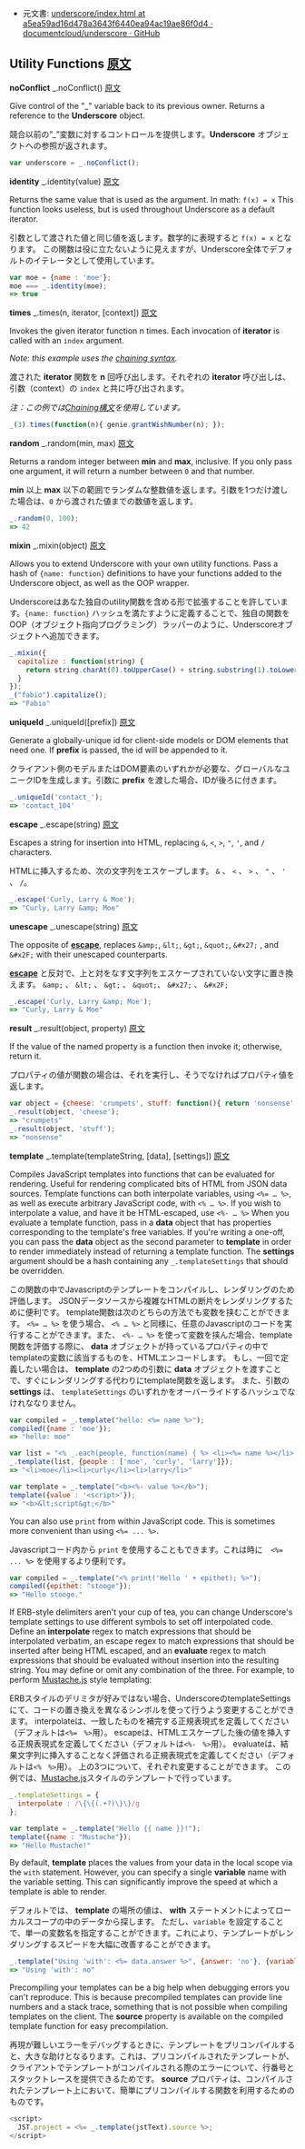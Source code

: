 +  元文書: [underscore/index.html at a5ea59ad16d478a3643f6440ea94ac19ae86f0d4 · documentcloud/underscore · GitHub](https://github.com/documentcloud/underscore/blob/a5ea59ad16d478a3643f6440ea94ac19ae86f0d4/index.html "underscore/index.html at a5ea59ad16d478a3643f6440ea94ac19ae86f0d4 · documentcloud/underscore · GitHub")

## Utility Functions [原文](http://underscorejs.org/#utility)

**noConflict** _.noConflict() [原文](http://underscorejs.org/#noConflict)

Give control of the "_" variable back to its previous owner. Returns a reference to the **Underscore** object.

競合以前の”_”変数に対するコントロールを提供します。**Underscore** オブジェクトへの参照が返されます。

```javascript 
var underscore = _.noConflict();
```

**identity**  _.identity(value) [原文](http://underscorejs.org/#identity)

Returns the same value that is used as the argument. In math: `f(x) = x`
This function looks useless, but is used throughout Underscore as a default iterator.

引数として渡された値と同じ値を返します。数学的に表現すると `f(x) = x` となります。
この関数は役に立たないように見えますが、Underscore全体でデフォルトのイテレータとして使用しています。

```javascript 
var moe = {name : 'moe'};
moe === _.identity(moe);
=> true
```

**times** _.times(n, iterator, [context]) [原文](http://underscorejs.org/#times)

Invokes the given iterator function n times. Each invocation of **iterator** is called with an `index` argument. 

_Note: this example uses the [chaining syntax](http://underscorejs.org/#chaining)._

渡された **iterator** 関数を **n** 回呼び出します。それぞれの **iterator** 呼び出しは、引数（context）の `index` と共に呼び出されます。

_注：この例では[Chaining構文](http://underscorejs.org/#chaining)を使用しています。_

```javascript 
_(3).times(function(n){ genie.grantWishNumber(n); });
```

**random** _.random(min, max) [原文](http://underscorejs.org/#random)

Returns a random integer between **min** and **max**, inclusive. If you only pass one argument, it will return a number between `0` and that number.

**min** 以上 **max** 以下の範囲でランダムな整数値を返します。引数を1つだけ渡した場合は、`0` から渡された値までの数値を返します。

```javascript 
_.random(0, 100);
=> 42
```

**mixin** _.mixin(object) [原文](http://underscorejs.org/#mixin)

Allows you to extend Underscore with your own utility functions. Pass a hash of `{name: function}` definitions to have your functions added to the Underscore object, as well as the OOP wrapper.

Underscoreはあなた独自のutility関数を含める形で拡張することを許しています。`{name: function}` ハッシュを満たすように定義することで、独自の関数をOOP（オブジェクト指向プログラミング）ラッパーのように、Underscoreオブジェクトへ追加できます。

```javascript 
_.mixin({
  capitalize : function(string) {
    return string.charAt(0).toUpperCase() + string.substring(1).toLowerCase();
  }
});
_("fabio").capitalize();
=> "Fabio"
```

**uniqueId** _.uniqueId([prefix]) [原文](http://underscorejs.org/#uniqueId)

Generate a globally-unique id for client-side models or DOM elements that need one. If **prefix** is passed, the id will be appended to it.

クライアント側のモデルまたはDOM要素のいずれかが必要な、グローバルなユニークIDを生成します。引数に **prefix** を渡した場合、IDが後ろに付きます。

```javascript 
_.uniqueId('contact_');
=> 'contact_104'
```

**escape** _.escape(string) [原文](http://underscorejs.org/#escape)

Escapes a string for insertion into HTML, replacing `&`, `<`, `>`, `"`, `'`, and `/` characters.

HTMLに挿入するため、次の文字列をエスケープします。 `&` 、 `<` 、 `>` 、 `"` 、 `'` 、 `/`。

```javascript 
_.escape('Curly, Larry & Moe');
=> "Curly, Larry &amp; Moe"
```

**unescape** _.unescape(string) [原文](http://underscorejs.org/#unescape)

The opposite of **[escape](http://underscorejs.org/#escape)**, replaces `&amp;`, `&lt;`, `&gt;`, `&quot;`, `&#x27;` , 
and `&#x2F;` with their unescaped counterparts.

**[escape](http://underscorejs.org/#escape)** と反対で、上と対をなす文字列をエスケープされていない文字に置き換えます。 `&amp;` 、 `&lt;` 、 `&gt;` 、 `&quot;`、 `&#x27;` 、 
 `&#x2F;`


```javascript 
_.escape('Curly, Larry &amp; Moe');
=> "Curly, Larry & Moe"
```

**result** _.result(object, property) [原文](http://underscorejs.org/#result)

If the value of the named property is a function then invoke it; otherwise, return it.

プロパティの値が関数の場合は、それを実行し、そうでなければプロパティ値を返します。

```javascript 
var object = {cheese: 'crumpets', stuff: function(){ return 'nonsense'; }};
_.result(object, 'cheese');
=> "crumpets"
_.result(object, 'stuff');
=> "nonsense"
```

**template** _.template(templateString, [data], [settings]) [原文](http://underscorejs.org/#template)

Compiles JavaScript templates into functions that can be evaluated for rendering. 
Useful for rendering complicated bits of HTML from JSON data sources. 
Template functions can both interpolate variables, using `<%= … %>`, 
as well as execute arbitrary JavaScript code, with `<% … %>`. 
If you wish to interpolate a value, and have it be HTML-escaped, 
use `<%- … %>` When you evaluate a template function, 
pass in a **data** object that has properties corresponding to the template's free variables. 
If you're writing a one-off, you can pass the **data** object as the second parameter to **template** in order to render immediately instead of returning a template function. 
The **settings** argument should be a hash containing any `_.templateSettings` that should be overridden.

この関数の中でJavascriptのテンプレートをコンパイルし、レンダリングのため評価します。
JSONデータソースから複雑なHTMLの断片をレンダリングするために便利です。
template関数は次のどちらの方法でも変数を挟むことができます。 `<%= … %>` を使う場合、 `<% … %>` と同様に、任意のJavascriptのコードを実行することができます。また、 `<%- … %>` を使って変数を挟んだ場合、template関数を評価する際に、 **data** オブジェクトが持っているプロパティの中でtemplateの変数に該当するものを、HTMLエンコードします。
もし、一回で定義したい場合は、 **template** の2つめの引数に **data** オブジェクトを渡すことで、すぐにレンダリングする代わりにtemplate関数を返します。
また、引数の **settings** は、 `templateSettings` のいずれかをオーバーライドするハッシュでなけれななりません。

```javascript 
var compiled = _.template("hello: <%= name %>");
compiled({name : 'moe'});
=> "hello: moe"

var list = "<% _.each(people, function(name) { %> <li><%= name %></li> <% }); %>";
_.template(list, {people : ['moe', 'curly', 'larry']});
=> "<li>moe</li><li>curly</li><li>larry</li>"

var template = _.template("<b><%- value %></b>");
template({value : '<script>'});
=> "<b>&lt;script&gt;</b>"
```

You can also use `print` from within JavaScript code. This is sometimes more convenient than using `<%= ... %>`.

Javascriptコード内から `print` を使用することもできます。これは時に　`<%= ... %>` を使用するより便利です。

```javascript 
var compiled = _.template("<% print('Hello ' + epithet); %>");
compiled({epithet: "stooge"});
=> "Hello stooge."
```

If ERB-style delimiters aren't your cup of tea, 
you can change Underscore's template settings to use different symbols to set off interpolated code. 
Define an **interpolate** regex to match expressions that should be interpolated verbatim, 
an escape regex to match expressions that should be inserted after being HTML escaped, 
and an **evaluate** regex to match expressions that should be evaluated without insertion into the resulting string. 
You may define or omit any combination of the three. 
For example, to perform [Mustache.js](http://github.com/janl/mustache.js#readme) style templating:

ERBスタイルのデリミタが好みではない場合、UnderscoreのtemplateSettingsにて、コードの置き換えを異なるシンボルを使って行うよう変更することができます。
interpolateは、一致したものを補完する正規表現式を定義してください（デフォルトは`<%=　%>`用）。
escapeは、HTMLエスケープした後の値を挿入する正規表現式を定義してください（デフォルトは`<%-　%>`用）。
evaluateは、結果文字列に挿入することなく評価される正規表現式を定義してください（デフォルトは`<%　%>`用）。
上の3つについて、それぞれ変更することができます。
この例では、[Mustache.js](http://github.com/janl/mustache.js#readme)スタイルのテンプレートで行っています。

```javascript 
_.templateSettings = {
  interpolate : /\{\{(.+?)\}\}/g
};

var template = _.template("Hello {{ name }}!");
template({name : "Mustache"});
=> "Hello Mustache!"
```

By default, **template** places the values from your data in the local scope via the `with` statement. 
However, you can specify a single **variable** name with the variable setting. 
This can significantly improve the speed at which a template is able to render.

デフォルトでは、 **template** の場所の値は、 **with** ステートメントによってローカルスコープの中のデータから探します。
ただし、`variable` を設定することで、単一の変数名を指定することができます。これにより、テンプレートがレンダリングするスピードを大幅に改善することができます。

```javascript 
_.template("Using 'with': <%= data.answer %>", {answer: 'no'}, {variable: 'data'});
=> "Using 'with': no"
```

Precompiling your templates can be a big help when debugging errors you can't reproduce. 
This is because precompiled templates can provide line numbers and a stack trace, 
something that is not possible when compiling templates on the client. 
The **source** property is available on the compiled template function for easy precompilation.

再現が難しいエラーをデバッグするときに、テンプレートをプリコンパイルすると、大きな助けとなるります。これは、プリコンパイルされたテンプレートが、クライアントでテンプレートがコンパイルされる際のエラーについて、行番号とスタックトレースを提供できるためです。
**source** プロパティは、コンパイルされたテンプレート上において、簡単にプリコンパイルする関数を利用するためのものです。

```javascript 
<script>
  JST.project = <%= _.template(jstText).source %>;
</script>
```
